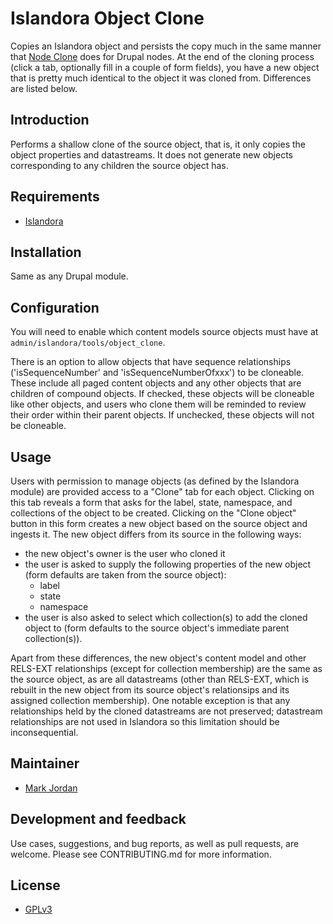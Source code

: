 # Islandora Object Clone

Copies an Islandora object and persists the copy much in the same manner that [Node Clone](https://www.drupal.org/project/node_clone) does for Drupal nodes. At the end of the cloning process (click a tab, optionally fill in a couple of form fields), you have a new object that is pretty much identical to the object it was cloned from. Differences are listed below.

## Introduction

Performs a shallow clone of the source object, that is, it only copies the object properties and datastreams. It does not generate new objects corresponding to any children the source object has.

## Requirements

* [Islandora](https://github.com/Islandora/islandora)

## Installation

Same as any Drupal module.

## Configuration

You will need to enable which content models source objects must have at `admin/islandora/tools/object_clone`.

There is an option to allow objects that have sequence relationships ('isSequenceNumber' and 'isSequenceNumberOfxxx') to be cloneable. These include all paged content objects and any other objects that are children of compound objects. If checked, these objects will be cloneable like other objects, and users who clone them will be reminded to review their order within their parent objects. If unchecked, these objects will not be cloneable.

## Usage

Users with permission to manage objects (as defined by the Islandora module) are provided access to a "Clone" tab for each object. Clicking on this tab reveals a form that asks for the label, state, namespace, and collections of the object to be created. Clicking on the "Clone object" button in this form creates a new object based on the source object and ingests it. The new object differs from its source in the following ways:

* the new object's owner is the user who cloned it
* the user is asked to supply the following properties of the new object (form defaults are taken from the source object):
  * label
  * state
  * namespace
* the user is also asked to select which collection(s) to add the cloned object to (form defaults to the source object's immediate parent collection(s)).

Apart from these differences, the new object's content model and other RELS-EXT relationships (except for collection membership) are the same as the source object, as are all datastreams (other than RELS-EXT, which is rebuilt in the new object from its source object's relationsips and its assigned collection membership). One notable exception is that any relationships held by the cloned datastreams are not preserved; datastream relationships are not used in Islandora so this limitation should be inconsequential.

## Maintainer

* [Mark Jordan](https://github.com/mjordan)

## Development and feedback

Use cases, suggestions, and bug reports, as well as pull requests, are welcome. Please see CONTRIBUTING.md for more information.

## License

* [GPLv3](http://www.gnu.org/licenses/gpl-3.0.txt)
